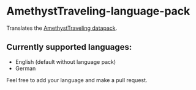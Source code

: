 # AmethystTraveling-language-pack
Translates the [AmethystTraveling datapack](https://github.com/Pretorer/AmethystTraveling).

## Currently supported languages:
- English (default without language pack)
- German

Feel free to add your language and make a pull request.
